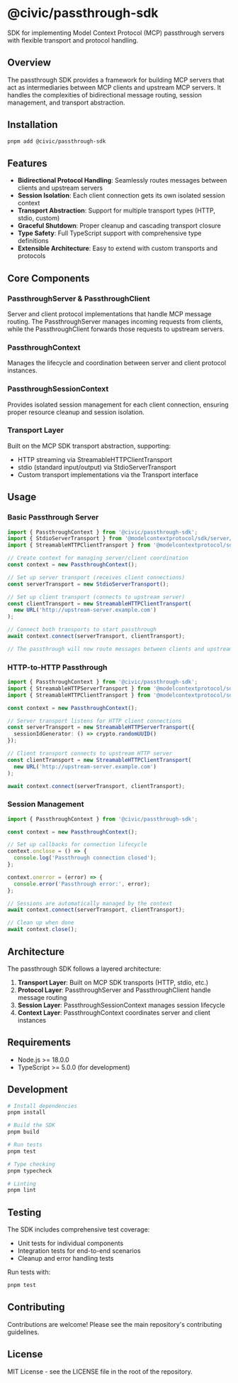 # @civic/passthrough-sdk

SDK for implementing Model Context Protocol (MCP) passthrough servers with flexible transport and protocol handling.

## Overview

The passthrough SDK provides a framework for building MCP servers that act as intermediaries between MCP clients and upstream MCP servers. It handles the complexities of bidirectional message routing, session management, and transport abstraction.

## Installation

```bash
pnpm add @civic/passthrough-sdk
```

## Features

- **Bidirectional Protocol Handling**: Seamlessly routes messages between clients and upstream servers
- **Session Isolation**: Each client connection gets its own isolated session context
- **Transport Abstraction**: Support for multiple transport types (HTTP, stdio, custom)
- **Graceful Shutdown**: Proper cleanup and cascading transport closure
- **Type Safety**: Full TypeScript support with comprehensive type definitions
- **Extensible Architecture**: Easy to extend with custom transports and protocols

## Core Components

### PassthroughServer & PassthroughClient

Server and client protocol implementations that handle MCP message routing. The PassthroughServer manages incoming requests from clients, while the PassthroughClient forwards those requests to upstream servers.

### PassthroughContext

Manages the lifecycle and coordination between server and client protocol instances.

### PassthroughSessionContext

Provides isolated session management for each client connection, ensuring proper resource cleanup and session isolation.

### Transport Layer

Built on the MCP SDK transport abstraction, supporting:
- HTTP streaming via StreamableHTTPClientTransport
- stdio (standard input/output) via StdioServerTransport
- Custom transport implementations via the Transport interface

## Usage

### Basic Passthrough Server

```typescript
import { PassthroughContext } from '@civic/passthrough-sdk';
import { StdioServerTransport } from '@modelcontextprotocol/sdk/server/stdio.js';
import { StreamableHTTPClientTransport } from '@modelcontextprotocol/sdk/client/streamableHttp.js';

// Create context for managing server/client coordination
const context = new PassthroughContext();

// Set up server transport (receives client connections)
const serverTransport = new StdioServerTransport();

// Set up client transport (connects to upstream server)
const clientTransport = new StreamableHTTPClientTransport(
  new URL('http://upstream-server.example.com')
);

// Connect both transports to start passthrough
await context.connect(serverTransport, clientTransport);

// The passthrough will now route messages between clients and upstream server
```

### HTTP-to-HTTP Passthrough

```typescript
import { PassthroughContext } from '@civic/passthrough-sdk';
import { StreamableHTTPServerTransport } from '@modelcontextprotocol/sdk/server/streamableHttp.js';
import { StreamableHTTPClientTransport } from '@modelcontextprotocol/sdk/client/streamableHttp.js';

const context = new PassthroughContext();

// Server transport listens for HTTP client connections
const serverTransport = new StreamableHTTPServerTransport({
  sessionIdGenerator: () => crypto.randomUUID()
});

// Client transport connects to upstream HTTP server
const clientTransport = new StreamableHTTPClientTransport(
  new URL('http://upstream-server.example.com')
);

await context.connect(serverTransport, clientTransport);
```

### Session Management

```typescript
import { PassthroughContext } from '@civic/passthrough-sdk';

const context = new PassthroughContext();

// Set up callbacks for connection lifecycle
context.onclose = () => {
  console.log('Passthrough connection closed');
};

context.onerror = (error) => {
  console.error('Passthrough error:', error);
};

// Sessions are automatically managed by the context
await context.connect(serverTransport, clientTransport);

// Clean up when done
await context.close();
```

## Architecture

The passthrough SDK follows a layered architecture:

1. **Transport Layer**: Built on MCP SDK transports (HTTP, stdio, etc.)
2. **Protocol Layer**: PassthroughServer and PassthroughClient handle message routing
3. **Session Layer**: PassthroughSessionContext manages session lifecycle
4. **Context Layer**: PassthroughContext coordinates server and client instances

## Requirements

- Node.js >= 18.0.0
- TypeScript >= 5.0.0 (for development)

## Development

```bash
# Install dependencies
pnpm install

# Build the SDK
pnpm build

# Run tests
pnpm test

# Type checking
pnpm typecheck

# Linting
pnpm lint
```

## Testing

The SDK includes comprehensive test coverage:
- Unit tests for individual components
- Integration tests for end-to-end scenarios
- Cleanup and error handling tests

Run tests with:
```bash
pnpm test
```

## Contributing

Contributions are welcome! Please see the main repository's contributing guidelines.

## License

MIT License - see the LICENSE file in the root of the repository.